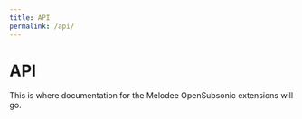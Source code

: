```yaml
---
title: API
permalink: /api/
---
```


# API

This is where documentation for the Melodee OpenSubsonic extensions will go.

